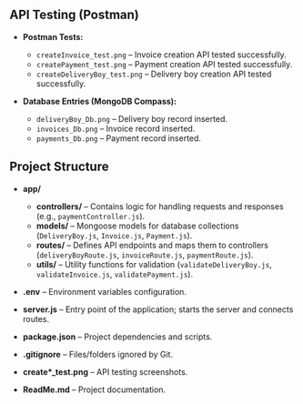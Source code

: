 ## API Testing (Postman)

- **Postman Tests:**

  - `createInvoice_test.png` – Invoice creation API tested successfully.
  - `createPayment_test.png` – Payment creation API tested successfully.
  - `createDeliveryBoy_test.png` – Delivery boy creation API tested successfully.

- **Database Entries (MongoDB Compass):**
  - `deliveryBoy_Db.png` – Delivery boy record inserted.
  - `invoices_Db.png` – Invoice record inserted.
  - `payments_Db.png` – Payment record inserted.

## Project Structure

- **app/**

  - **controllers/** – Contains logic for handling requests and responses (e.g., `paymentController.js`).
  - **models/** – Mongoose models for database collections (`DeliveryBoy.js`, `Invoice.js`, `Payment.js`).
  - **routes/** – Defines API endpoints and maps them to controllers (`deliveryBoyRoute.js`, `invoiceRoute.js`, `paymentRoute.js`).
  - **utils/** – Utility functions for validation (`validateDeliveryBoy.js`, `validateInvoice.js`, `validatePayment.js`).

- **.env** – Environment variables configuration.
- **server.js** – Entry point of the application; starts the server and connects routes.
- **package.json** – Project dependencies and scripts.
- **.gitignore** – Files/folders ignored by Git.
- **create\*\_test.png** – API testing screenshots.
- **ReadMe.md** – Project documentation.
